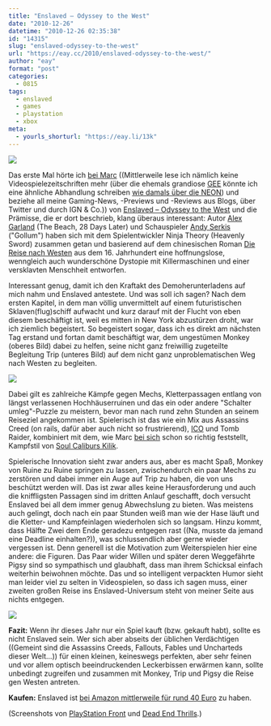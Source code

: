 ```yaml
---
title: "Enslaved – Odyssey to the West"
date: "2010-12-26"
datetime: "2010-12-26 02:35:38"
id: "14315"
slug: "enslaved-odyssey-to-the-west"
url: "https://eay.cc/2010/enslaved-odyssey-to-the-west/"
author: "eay"
format: "post"
categories:
  - 0815
tags:
  - enslaved
  - games
  - playstation
  - xbox
meta:
  - yourls_shorturl: "https://eay.li/13k"
---
```


![](https://eay.cc/uploads/2010/enslaved1.jpg)

Das erste Mal hörte ich [bei Marc](http://www.marctv.de/blog/2010/10/16/enslaved-odyssey-to-the-west/) ((Mittlerweile lese ich nämlich keine Videospielezeitschriften mehr (über die ehemals grandiose [GEE](http://www.geemag.de/) könnte ich eine ähnliche Abhandlung schreiben [wie damals über die NEON](//eay.cc/2008/neon-eine-abrechnung/)) und beziehe all meine Gaming-News, -Previews und -Reviews aus Blogs, über Twitter und durch IGN & Co.)) von [Enslaved – Odyssey to the West](http://enslaved.de.namcobandaigames.eu/) und die Prämisse, die er dort beschrieb, klang überaus interessant: Autor [Alex Garland](http://en.wikipedia.org/wiki/Alex_Garland) (The Beach, 28 Days Later) und Schauspieler [Andy Serkis](http://en.wikipedia.org/wiki/Andy_Serkis) ("Gollum") haben sich mit dem Spielentwickler Ninja Theory (Heavenly Sword) zusammen getan und basierend auf dem chinesischen Roman [Die Reise nach Westen](http://de.wikipedia.org/wiki/Die_Reise_nach_Westen) aus dem 16. Jahrhundert eine hoffnungslose, wenngleich auch wunderschöne Dystopie mit Killermaschinen und einer versklavten Menschheit entworfen.

Interessant genug, damit ich den Kraftakt des Demoherunterladens auf mich nahm und Enslaved antestete. Und was soll ich sagen? Nach dem ersten Kapitel, in dem man völlig unvermittelt auf einem futuristischen Sklaven(flug)schiff aufwacht und kurz darauf mit der Flucht von eben diesem beschäftigt ist, weil es mitten in New York abzustürzen droht, war ich ziemlich begeistert. So begeistert sogar, dass ich es direkt am nächsten Tag erstand und fortan damit beschäftigt war, dem ungestümen Monkey (oberes Bild) dabei zu helfen, seine nicht ganz freiwillig zugeteilte Begleitung Trip (unteres Bild) auf dem nicht ganz unproblematischen Weg nach Westen zu begleiten.

![](https://eay.cc/uploads/2010/enslaved2.jpg)

Dabei gilt es zahlreiche Kämpfe gegen Mechs, Kletterpassagen entlang von längst verlassenen Hochhäuserruinen und das ein oder andere "Schalter umleg"-Puzzle zu meistern, bevor man nach rund zehn Stunden an seinem Reiseziel angekommen ist. Spielerisch ist das wie ein Mix aus Assassins Creed (on rails, dafür aber auch nicht so frustrierend), [ICO](http://en.wikipedia.org/wiki/Ico) und Tomb Raider, kombiniert mit dem, wie Marc [bei sich](http://www.marctv.de/blog/2010/10/16/enslaved-odyssey-to-the-west/) schon so richtig feststellt, Kampfstil von [Soul Caliburs Kilik](http://soulcalibur.wikia.com/wiki/Kilik).

Spielerische Innovation sieht zwar anders aus, aber es macht Spaß, Monkey von Ruine zu Ruine springen zu lassen, zwischendurch ein paar Mechs zu zerstören und dabei immer ein Auge auf Trip zu haben, die von uns beschützt werden will. Das ist zwar alles keine Herausforderung und auch die kniffligsten Passagen sind im dritten Anlauf geschafft, doch versucht Enslaved bei all dem immer genug Abwechslung zu bieten. Was meistens auch gelingt, doch nach ein paar Stunden weiß man wie der Hase läuft und die Kletter- und Kampfeinlagen wiederholen sich so langsam. Hinzu kommt, dass Hälfte Zwei dem Ende geradezu entgegen rast ((Na, musste da jemand eine Deadline einhalten?)), was schlussendlich aber gerne wieder vergessen ist. Denn generell ist die Motivation zum Weiterspielen hier eine andere: die Figuren. Das Paar wider Willen und später deren Weggefährte Pigsy sind so sympathisch und glaubhaft, dass man ihrem Schicksal einfach weiterhin beiwohnen möchte. Das und so intelligent verpackten Humor sieht man leider viel zu selten in Videospielen, so dass ich sagen muss, einer zweiten großen Reise ins Enslaved-Universum steht von meiner Seite aus nichts entgegen.

![](https://eay.cc/uploads/2010/enslaved3.jpg)

**Fazit:** Wenn ihr dieses Jahr nur ein Spiel kauft (bzw. gekauft habt), sollte es nicht Enslaved sein. Wer sich aber abseits der üblichen Verdächtigen ((Gemeint sind die Assassins Creeds, Fallouts, Fables und Uncharteds dieser Welt...)) für einen kleinen, keineswegs perfekten, aber sehr feinen und vor allem optisch beeindruckenden Leckerbissen erwärmen kann, sollte unbedingt zugreifen und zusammen mit Monkey, Trip und Pigsy die Reise gen Westen antreten.

**Kaufen:** Enslaved ist [bei Amazon mittlerweile für rund 40 Euro](http://amzn.to/dHbvgp) zu haben.

(Screenshots von [PlayStation Front](http://www.playstationfront.de/screenshots-1366-3080-Sony_PlayStation_3_Enslaved__Odyssey_to_the_West.html) und [Dead End Thrills](http://deadendthrills.com/2010/10/trippin/).)
